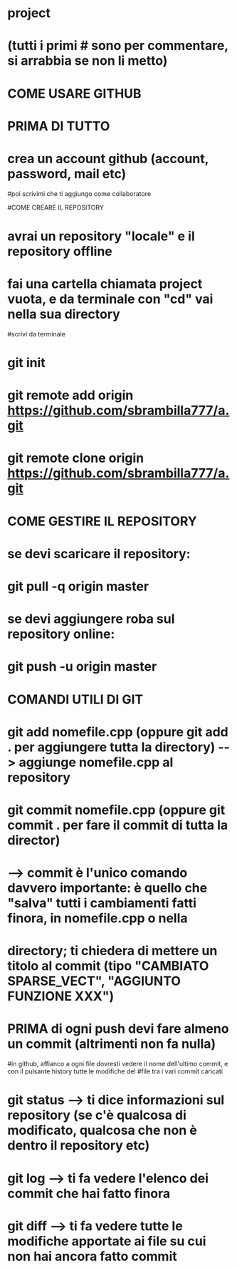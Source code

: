 # project
# (tutti i primi # sono per commentare, si arrabbia se non li metto)

# COME USARE GITHUB

# PRIMA DI TUTTO

# crea un account github (account, password, mail etc)
#poi scrivimi che ti aggiungo come collaboratore

#COME CREARE IL REPOSITORY

# avrai un repository "locale" e il repository offline

# fai una cartella chiamata project vuota, e da terminale con "cd" vai nella sua directory
#scrivi da terminale 
#   git init
#   git remote add origin https://github.com/sbrambilla777/a.git
#   git remote clone origin https://github.com/sbrambilla777/a.git

# COME GESTIRE IL REPOSITORY
# se devi scaricare il repository:
#   git pull -q origin master

# se devi aggiungere roba sul repository online:
#   git push -u origin master

# COMANDI UTILI DI GIT

# git add nomefile.cpp    (oppure git add .     per aggiungere tutta la directory) --> aggiunge nomefile.cpp al repository

# git commit nomefile.cpp  (oppure git commit . per fare il commit di tutta la director) 
# -->  commit è l'unico comando davvero importante: è quello che "salva" tutti i cambiamenti fatti finora, in nomefile.cpp o nella
# directory; ti chiedera di mettere un titolo al commit (tipo "CAMBIATO SPARSE_VECT", "AGGIUNTO FUNZIONE XXX")
# PRIMA di ogni push devi fare almeno un commit (altrimenti non fa nulla)
#in github, affianco a ogni file dovresti vedere il nome dell'ultimo commit, e con il pulsante history tutte le modifiche del 
#file tra i vari commit caricati


# git status      --> ti dice informazioni sul repository (se c'è qualcosa di modificato, qualcosa che non è dentro il repository etc)
# git log          --> ti fa vedere l'elenco dei commit che hai fatto finora
# git diff        --> ti fa vedere tutte le modifiche apportate ai file su cui non hai ancora fatto commit

